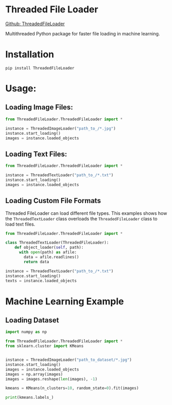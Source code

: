 # Threaded File Loader

<a href='https://github.com/QuantumNovice/ThreadedFileLoader'> Github: ThreadedFileLoader</a>

Multithreaded Python package for faster file loading in machine learning.

# Installation
`pip install ThreadedFileLoader`

# Usage:
## Loading Image Files:
```python
from ThreadedFileLoader.ThreadedFileLoader import *

instance = ThreadedImageLoader("path_to_/*.jpg")
instance.start_loading()
images = instance.loaded_objects
```

## Loading Text Files:
```python
from ThreadedFileLoader.ThreadedFileLoader import *

instance = ThreadedTextLoader("path_to_/*.txt")
instance.start_loading()
images = instance.loaded_objects
```

## Loading Custom File Formats
Threaded FileLoader can load different file types.
This examples shows how the `ThreadedTextLoader` class
overloads the `ThreadedFileLoader` class to load text files.

```python
from ThreadedFileLoader.ThreadedFileLoader import *

class ThreadedTextLoader(ThreadedFileLoader):
    def object_loader(self, path):
      with open(path) as afile:
        data = afile.readlines()
        return data

instance = ThreadedTextLoader("path_to_/*.txt")
instance.start_loading()
texts = instance.loaded_objects
```

# Machine Learning Example
## Loading Dataset


```Python
import numpy as np

from ThreadedFileLoader.ThreadedFileLoader import *
from sklearn.cluster import KMeans


instance = ThreadedImageLoader("path_to_dataset/*.jpg")
instance.start_loading()
images = instance.loaded_objects
images = np.array(images)
images = images.reshape(len(images), -1)

kmeans = KMeans(n_clusters=10, random_state=0).fit(images)

print(kmeans.labels_)

```
